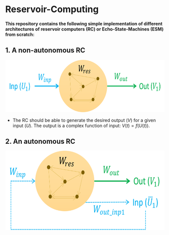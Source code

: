 # Reservoir-Computing 

#### This repository contains the following simple implementation of different architectures of reservoir computers (RC) or Echo-State-Machines (ESM) from scratch:

## 1. A non-autonomous RC 
<p align="center">
<img src="https://github.com/maneesh51/Reservoir-Computing/blob/main/1.RC_NonAuto_IO.png" width="700" height="165">
</p>

- The RC should be able to generate the desired output ($V$) for a given input ($U$). The output is a complex function of input: $V(t) = f(U(t))$.


## 2. An autonomous RC 
<p align="center">
<img src="https://github.com/maneesh51/Reservoir-Computing/blob/main/2.RC_Auto_IO.png" width="700" height="250">
</p>
